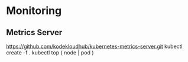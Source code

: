 # Monitoring

## Metrics Server
https://github.com/kodekloudhub/kubernetes-metrics-server.git
kubectl create -f .
kubectl top ( node | pod )